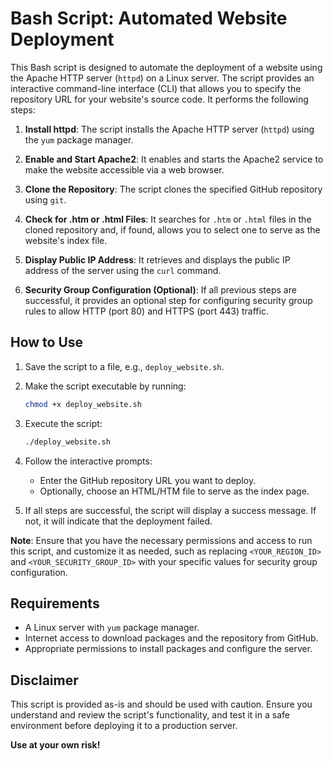 # Bash Script: Automated Website Deployment

This Bash script is designed to automate the deployment of a website using the Apache HTTP server (`httpd`) on a Linux server. The script provides an interactive command-line interface (CLI) that allows you to specify the repository URL for your website's source code. It performs the following steps:

1. **Install httpd**: The script installs the Apache HTTP server (`httpd`) using the `yum` package manager.

2. **Enable and Start Apache2**: It enables and starts the Apache2 service to make the website accessible via a web browser.

3. **Clone the Repository**: The script clones the specified GitHub repository using `git`.

4. **Check for .htm or .html Files**: It searches for `.htm` or `.html` files in the cloned repository and, if found, allows you to select one to serve as the website's index file.

5. **Display Public IP Address**: It retrieves and displays the public IP address of the server using the `curl` command.

6. **Security Group Configuration (Optional)**: If all previous steps are successful, it provides an optional step for configuring security group rules to allow HTTP (port 80) and HTTPS (port 443) traffic.

## How to Use

1. Save the script to a file, e.g., `deploy_website.sh`.

2. Make the script executable by running:

   ```bash
   chmod +x deploy_website.sh
   ```

3. Execute the script:

   ```bash
   ./deploy_website.sh
   ```

4. Follow the interactive prompts:
   - Enter the GitHub repository URL you want to deploy.
   - Optionally, choose an HTML/HTM file to serve as the index page.

5. If all steps are successful, the script will display a success message. If not, it will indicate that the deployment failed.

**Note**: Ensure that you have the necessary permissions and access to run this script, and customize it as needed, such as replacing `<YOUR_REGION_ID>` and `<YOUR_SECURITY_GROUP_ID>` with your specific values for security group configuration.

## Requirements

- A Linux server with `yum` package manager.
- Internet access to download packages and the repository from GitHub.
- Appropriate permissions to install packages and configure the server.

## Disclaimer

This script is provided as-is and should be used with caution. Ensure you understand and review the script's functionality, and test it in a safe environment before deploying it to a production server.

**Use at your own risk!**
